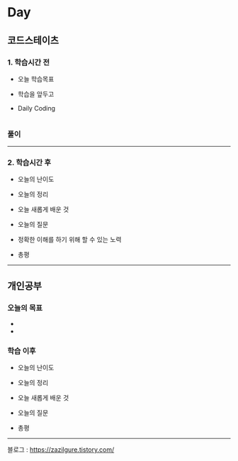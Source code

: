 # Day 

## 코드스테이츠

### 1. 학습시간 전
* 오늘 학습목표

* 학습을 앞두고

* Daily Coding  

```
```  
### 풀이  


---
### 2. 학습시간 후
* 오늘의 난이도


* 오늘의 정리


* 오늘 새롭게 배운 것

    
* 오늘의 질문

    
* 정확한 이해를 하기 위해 할 수 있는 노력

    
* 총평

---
## 개인공부  

### 오늘의 목표
- 
- 

### 학습 이후
* 오늘의 난이도


* 오늘의 정리


* 오늘 새롭게 배운 것

    
* 오늘의 질문


* 총평 
---
블로그 : https://zazilgure.tistory.com/